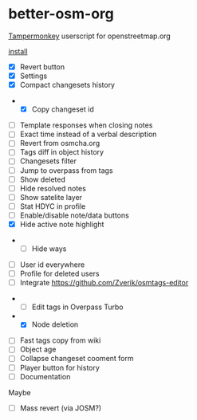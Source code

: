 # better-osm-org

[Tampermonkey](https://www.tampermonkey.net) userscript for openstreetmap.org

[install](https://raw.githubusercontent.com/deevroman/better-osm-org/master/better-osm-org.user.js)

- [x] Revert button
- [x] Settings
- [x] Compact changesets history
- + [x] Copy changeset id
- [ ] Template responses when closing notes
- [ ] Exact time instead of a verbal description
- [ ] Revert from osmcha.org
- [ ] Tags diff in object history
- [ ] Changesets filter
- [ ] Jump to overpass from tags
- [ ] Show deleted
- [ ] Hide resolved notes
- [ ] Show satelite layer
- [ ] Stat HDYC in profile
- [ ] Enable/disable note/data buttons
- [x] Hide active note highlight
- + [ ] Hide ways
- [ ] User id everywhere
- [ ] Profile for deleted users
- [ ] Integrate https://github.com/Zverik/osmtags-editor
- + [ ] Edit tags in Overpass Turbo
- + [x] Node deletion
- [ ] Fast tags copy from wiki
- [ ] Object age
- [ ] Collapse changeset cooment form
- [ ] Player button for history
- [ ] Documentation

Maybe
- [ ] Mass revert (via JOSM?)
